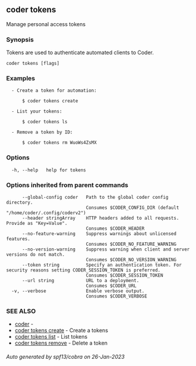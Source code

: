 ## coder tokens

Manage personal access tokens

### Synopsis

Tokens are used to authenticate automated clients to Coder.

```
coder tokens [flags]
```

### Examples

```
  - Create a token for automation:

      $ coder tokens create

  - List your tokens:

      $ coder tokens ls

  - Remove a token by ID:

      $ coder tokens rm WuoWs4ZsMX
```

### Options

```
  -h, --help   help for tokens
```

### Options inherited from parent commands

```
      --global-config coder   Path to the global coder config directory.
                              Consumes $CODER_CONFIG_DIR (default "/home/coder/.config/coderv2")
      --header stringArray    HTTP headers added to all requests. Provide as "Key=Value".
                              Consumes $CODER_HEADER
      --no-feature-warning    Suppress warnings about unlicensed features.
                              Consumes $CODER_NO_FEATURE_WARNING
      --no-version-warning    Suppress warning when client and server versions do not match.
                              Consumes $CODER_NO_VERSION_WARNING
      --token string          Specify an authentication token. For security reasons setting CODER_SESSION_TOKEN is preferred.
                              Consumes $CODER_SESSION_TOKEN
      --url string            URL to a deployment.
                              Consumes $CODER_URL
  -v, --verbose               Enable verbose output.
                              Consumes $CODER_VERBOSE
```

### SEE ALSO

- [coder](coder.md) -
- [coder tokens create](coder_tokens_create.md) - Create a tokens
- [coder tokens list](coder_tokens_list.md) - List tokens
- [coder tokens remove](coder_tokens_remove.md) - Delete a token

###### Auto generated by spf13/cobra on 26-Jan-2023
